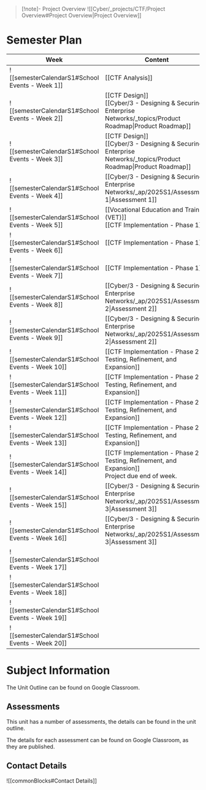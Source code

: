 > [!note]- Project Overview
> ![[Cyber/_projects/CTF/Project Overview#Project Overview|Project Overview]]



# Semester Plan


| Week                                            | Content                                                                                                           | Submissions                                                                                             |
| ----------------------------------------------- | ----------------------------------------------------------------------------------------------------------------- | ------------------------------------------------------------------------------------------------------- |
| ![[semesterCalendarS1#School Events - Week 1]]  | [[CTF Analysis]]                                                                                                  |                                                                                                         |
| ![[semesterCalendarS1#School Events - Week 2]]  | [[CTF Design]]<br>[[Cyber/3 - Designing & Securing Enterprise Networks/_topics/Product Roadmap\|Product Roadmap]] |                                                                                                         |
| ![[semesterCalendarS1#School Events - Week 3]]  | [[CTF Design]]<br>[[Cyber/3 - Designing & Securing Enterprise Networks/_topics/Product Roadmap\|Product Roadmap]] |                                                                                                         |
| ![[semesterCalendarS1#School Events - Week 4]]  | [[Cyber/3 - Designing & Securing Enterprise Networks/_ap/2025S1/Assessment 1\|Assessment 1]]                      | [[Cyber/3 - Designing & Securing Enterprise Networks/_ap/2025S1/Assessment 1\|Assessment 1 Due]]        |
| ![[semesterCalendarS1#School Events - Week 5]]  | [[Vocational Education and Training (VET)]]<br>[[CTF Implementation - Phase 1]]                                   |                                                                                                         |
| ![[semesterCalendarS1#School Events - Week 6]]  | [[CTF Implementation - Phase 1]]                                                                                  |                                                                                                         |
| ![[semesterCalendarS1#School Events - Week 7]]  | [[CTF Implementation - Phase 1]]                                                                                  |                                                                                                         |
| ![[semesterCalendarS1#School Events - Week 8]]  | [[Cyber/3 - Designing & Securing Enterprise Networks/_ap/2025S1/Assessment 2\|Assessment 2]]                      |                                                                                                         |
| ![[semesterCalendarS1#School Events - Week 9]]  | [[Cyber/3 - Designing & Securing Enterprise Networks/_ap/2025S1/Assessment 2\|Assessment 2]]                      | [[Cyber/3 - Designing & Securing Enterprise Networks/_ap/2025S1/Assessment 2\|Assessment 2 Due]]        |
| ![[semesterCalendarS1#School Events - Week 10]] | [[CTF Implementation - Phase 2 - Testing, Refinement, and Expansion]]                                             |                                                                                                         |
| ![[semesterCalendarS1#School Events - Week 11]] | [[CTF Implementation - Phase 2 - Testing, Refinement, and Expansion]]                                             |                                                                                                         |
| ![[semesterCalendarS1#School Events - Week 12]] | [[CTF Implementation - Phase 2 - Testing, Refinement, and Expansion]]                                             |                                                                                                         |
| ![[semesterCalendarS1#School Events - Week 13]] | [[CTF Implementation - Phase 2 - Testing, Refinement, and Expansion]]                                             |                                                                                                         |
| ![[semesterCalendarS1#School Events - Week 14]] | [[CTF Implementation - Phase 2 - Testing, Refinement, and Expansion]]<br>Project due end of week.                 |                                                                                                         |
| ![[semesterCalendarS1#School Events - Week 15]] | [[Cyber/3 - Designing & Securing Enterprise Networks/_ap/2025S1/Assessment 3\|Assessment 3]]                      |                                                                                                         |
| ![[semesterCalendarS1#School Events - Week 16]] | [[Cyber/3 - Designing & Securing Enterprise Networks/_ap/2025S1/Assessment 3\|Assessment 3]]                      | **Friday** [[Cyber/3 - Designing & Securing Enterprise Networks/_ap/2025S1/Assessment 3\|Assessment 3]] |
| ![[semesterCalendarS1#School Events - Week 17]] |                                                                                                                   |                                                                                                         |
| ![[semesterCalendarS1#School Events - Week 18]] |                                                                                                                   |                                                                                                         |
| ![[semesterCalendarS1#School Events - Week 19]] |                                                                                                                   |                                                                                                         |
| ![[semesterCalendarS1#School Events - Week 20]] |                                                                                                                   |                                                                                                         |



# Subject Information

The Unit Outline can be found on Google Classroom.

## Assessments

This unit has a number of assessments, the details can be found in the unit outline.

The details for each assessment can be found on Google Classroom, as they are published.

## Contact Details

![[commonBlocks#Contact Details]]
